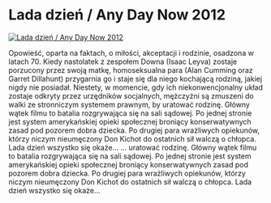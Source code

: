 Lada dzień / Any Day Now 2012 
=============
[![Lada dzień / Any Day Now 2012 ](http://vidos.pl/images/player.gif)](http://vidos.pl/lada-dzien-any-day-now-2012)

 Opowieść, oparta na faktach, o miłości, akceptacji i rodzinie, osadzona w latach 70. Kiedy nastolatek z zespołem Downa (Isaac Leyva) zostaje porzucony przez swoją matkę, homoseksualna para (Alan Cumming oraz Garret Dillahunt) przygarnia go i staje się dla niego kochającą rodziną, jakiej nigdy nie posiadał. Niestety, w momencie, gdy ich niekonwencjonalny układ zostaje odkryty przez urzędników socjalnych, mężczyźni są zmuszeni do walki ze stronniczym systemem prawnym, by uratować rodzinę. Główny wątek filmu to batalia rozgrywająca się na sali sądowej. Po jednej stronie jest system amerykańskiej opieki społecznej broniący konserwatywnych zasad pod pozorem dobra dziecka. Po drugiej para wrażliwych opiekunów, którzy niczym nieumęczony Don Kichot do ostatnich sił walczą o chłopca. Lada dzień wszystko się okaże...   ... uratować rodzinę. Główny wątek filmu to batalia rozgrywająca się na sali sądowej. Po jednej stronie jest system amerykańskiej opieki społecznej broniący konserwatywnych zasad pod pozorem dobra dziecka. Po drugiej para wrażliwych opiekunów, którzy niczym nieumęczony Don Kichot do ostatnich sił walczą o chłopca. Lada dzień wszystko się okaże...
